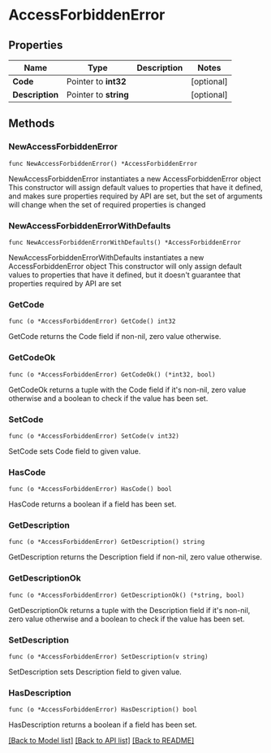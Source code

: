 # AccessForbiddenError

## Properties

Name | Type | Description | Notes
------------ | ------------- | ------------- | -------------
**Code** | Pointer to **int32** |  | [optional] 
**Description** | Pointer to **string** |  | [optional] 

## Methods

### NewAccessForbiddenError

`func NewAccessForbiddenError() *AccessForbiddenError`

NewAccessForbiddenError instantiates a new AccessForbiddenError object
This constructor will assign default values to properties that have it defined,
and makes sure properties required by API are set, but the set of arguments
will change when the set of required properties is changed

### NewAccessForbiddenErrorWithDefaults

`func NewAccessForbiddenErrorWithDefaults() *AccessForbiddenError`

NewAccessForbiddenErrorWithDefaults instantiates a new AccessForbiddenError object
This constructor will only assign default values to properties that have it defined,
but it doesn't guarantee that properties required by API are set

### GetCode

`func (o *AccessForbiddenError) GetCode() int32`

GetCode returns the Code field if non-nil, zero value otherwise.

### GetCodeOk

`func (o *AccessForbiddenError) GetCodeOk() (*int32, bool)`

GetCodeOk returns a tuple with the Code field if it's non-nil, zero value otherwise
and a boolean to check if the value has been set.

### SetCode

`func (o *AccessForbiddenError) SetCode(v int32)`

SetCode sets Code field to given value.

### HasCode

`func (o *AccessForbiddenError) HasCode() bool`

HasCode returns a boolean if a field has been set.

### GetDescription

`func (o *AccessForbiddenError) GetDescription() string`

GetDescription returns the Description field if non-nil, zero value otherwise.

### GetDescriptionOk

`func (o *AccessForbiddenError) GetDescriptionOk() (*string, bool)`

GetDescriptionOk returns a tuple with the Description field if it's non-nil, zero value otherwise
and a boolean to check if the value has been set.

### SetDescription

`func (o *AccessForbiddenError) SetDescription(v string)`

SetDescription sets Description field to given value.

### HasDescription

`func (o *AccessForbiddenError) HasDescription() bool`

HasDescription returns a boolean if a field has been set.


[[Back to Model list]](../README.md#documentation-for-models) [[Back to API list]](../README.md#documentation-for-api-endpoints) [[Back to README]](../README.md)


